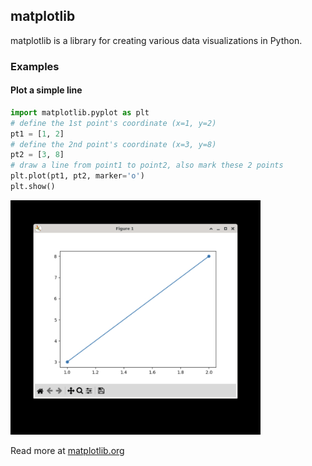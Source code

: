 ## matplotlib

matplotlib is a library for creating various data visualizations in Python.

### Examples

#### Plot a simple line

```python
import matplotlib.pyplot as plt
# define the 1st point's coordinate (x=1, y=2)
pt1 = [1, 2]
# define the 2nd point's coordinate (x=3, y=8)
pt2 = [3, 8]
# draw a line from point1 to point2, also mark these 2 points
plt.plot(pt1, pt2, marker='o')
plt.show()
```

<img src="../../assets/img/matplotlib-line.png" width="400px"/>

Read more at <a href="https://matplotlib.org/stable/index.html">matplotlib.org</a>
